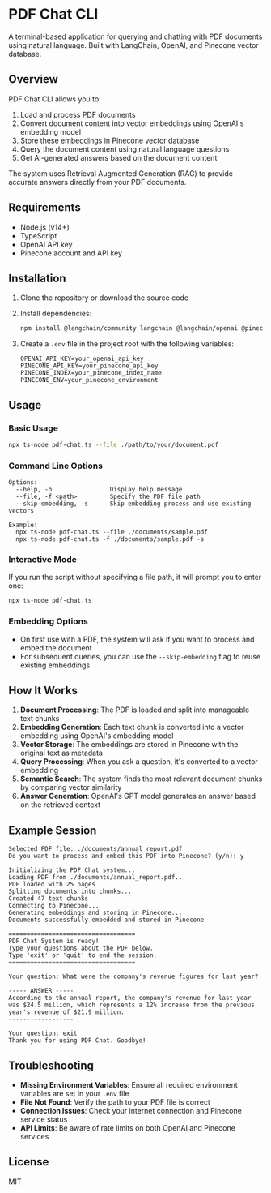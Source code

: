 # PDF Chat CLI

A terminal-based application for querying and chatting with PDF documents using natural language. Built with LangChain, OpenAI, and Pinecone vector database.

## Overview

PDF Chat CLI allows you to:

1. Load and process PDF documents
2. Convert document content into vector embeddings using OpenAI's embedding model
3. Store these embeddings in Pinecone vector database
4. Query the document content using natural language questions
5. Get AI-generated answers based on the document content

The system uses Retrieval Augmented Generation (RAG) to provide accurate answers directly from your PDF documents.

## Requirements

- Node.js (v14+)
- TypeScript
- OpenAI API key
- Pinecone account and API key

## Installation

1. Clone the repository or download the source code

2. Install dependencies:
   ```bash
   npm install @langchain/community langchain @langchain/openai @pinecone-database/pinecone readline dotenv
   ```

3. Create a `.env` file in the project root with the following variables:
   ```
   OPENAI_API_KEY=your_openai_api_key
   PINECONE_API_KEY=your_pinecone_api_key
   PINECONE_INDEX=your_pinecone_index_name
   PINECONE_ENV=your_pinecone_environment
   ```

## Usage

### Basic Usage

```bash
npx ts-node pdf-chat.ts --file ./path/to/your/document.pdf
```

### Command Line Options

```
Options:
  --help, -h                Display help message
  --file, -f <path>         Specify the PDF file path
  --skip-embedding, -s      Skip embedding process and use existing vectors

Example:
  npx ts-node pdf-chat.ts --file ./documents/sample.pdf
  npx ts-node pdf-chat.ts -f ./documents/sample.pdf -s
```

### Interactive Mode

If you run the script without specifying a file path, it will prompt you to enter one:

```bash
npx ts-node pdf-chat.ts
```

### Embedding Options

- On first use with a PDF, the system will ask if you want to process and embed the document
- For subsequent queries, you can use the `--skip-embedding` flag to reuse existing embeddings

## How It Works

1. **Document Processing**: The PDF is loaded and split into manageable text chunks
2. **Embedding Generation**: Each text chunk is converted into a vector embedding using OpenAI's embedding model
3. **Vector Storage**: The embeddings are stored in Pinecone with the original text as metadata
4. **Query Processing**: When you ask a question, it's converted to a vector embedding
5. **Semantic Search**: The system finds the most relevant document chunks by comparing vector similarity
6. **Answer Generation**: OpenAI's GPT model generates an answer based on the retrieved context

## Example Session

```
Selected PDF file: ./documents/annual_report.pdf
Do you want to process and embed this PDF into Pinecone? (y/n): y

Initializing the PDF Chat system...
Loading PDF from ./documents/annual_report.pdf...
PDF loaded with 25 pages
Splitting documents into chunks...
Created 47 text chunks
Connecting to Pinecone...
Generating embeddings and storing in Pinecone...
Documents successfully embedded and stored in Pinecone

===================================
PDF Chat System is ready!
Type your questions about the PDF below.
Type 'exit' or 'quit' to end the session.
===================================

Your question: What were the company's revenue figures for last year?

----- ANSWER -----
According to the annual report, the company's revenue for last year was $24.5 million, which represents a 12% increase from the previous year's revenue of $21.9 million.
------------------

Your question: exit
Thank you for using PDF Chat. Goodbye!
```

## Troubleshooting

- **Missing Environment Variables**: Ensure all required environment variables are set in your `.env` file
- **File Not Found**: Verify the path to your PDF file is correct
- **Connection Issues**: Check your internet connection and Pinecone service status
- **API Limits**: Be aware of rate limits on both OpenAI and Pinecone services

## License

MIT